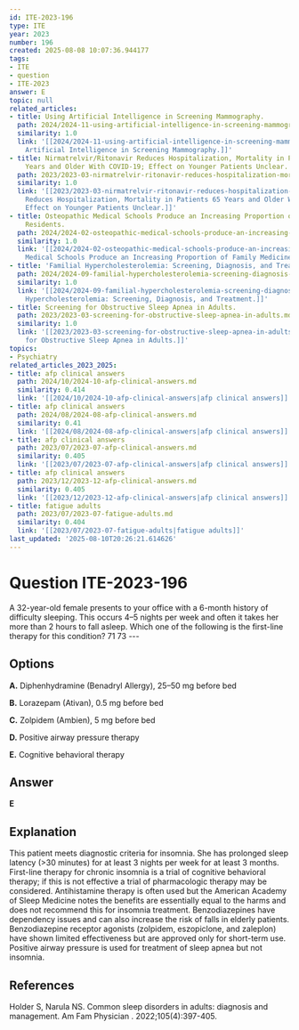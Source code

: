 ```yaml
---
id: ITE-2023-196
type: ITE
year: 2023
number: 196
created: 2025-08-08 10:07:36.944177
tags:
- ITE
- question
- ITE-2023
answer: E
topic: null
related_articles:
- title: Using Artificial Intelligence in Screening Mammography.
  path: 2024/2024-11-using-artificial-intelligence-in-screening-mammography.md
  similarity: 1.0
  link: '[[2024/2024-11-using-artificial-intelligence-in-screening-mammography|Using
    Artificial Intelligence in Screening Mammography.]]'
- title: Nirmatrelvir/Ritonavir Reduces Hospitalization, Mortality in Patients 65
    Years and Older With COVID-19; Effect on Younger Patients Unclear.
  path: 2023/2023-03-nirmatrelvir-ritonavir-reduces-hospitalization-mortality-in.md
  similarity: 1.0
  link: '[[2023/2023-03-nirmatrelvir-ritonavir-reduces-hospitalization-mortality-in|Nirmatrelvir/Ritonavir
    Reduces Hospitalization, Mortality in Patients 65 Years and Older With COVID-19;
    Effect on Younger Patients Unclear.]]'
- title: Osteopathic Medical Schools Produce an Increasing Proportion of Family Medicine
    Residents.
  path: 2024/2024-02-osteopathic-medical-schools-produce-an-increasing-proportion.md
  similarity: 1.0
  link: '[[2024/2024-02-osteopathic-medical-schools-produce-an-increasing-proportion|Osteopathic
    Medical Schools Produce an Increasing Proportion of Family Medicine Residents.]]'
- title: 'Familial Hypercholesterolemia: Screening, Diagnosis, and Treatment.'
  path: 2024/2024-09-familial-hypercholesterolemia-screening-diagnosis-and-treatm.md
  similarity: 1.0
  link: '[[2024/2024-09-familial-hypercholesterolemia-screening-diagnosis-and-treatm|Familial
    Hypercholesterolemia: Screening, Diagnosis, and Treatment.]]'
- title: Screening for Obstructive Sleep Apnea in Adults.
  path: 2023/2023-03-screening-for-obstructive-sleep-apnea-in-adults.md
  similarity: 1.0
  link: '[[2023/2023-03-screening-for-obstructive-sleep-apnea-in-adults|Screening
    for Obstructive Sleep Apnea in Adults.]]'
topics:
- Psychiatry
related_articles_2023_2025:
- title: afp clinical answers
  path: 2024/10/2024-10-afp-clinical-answers.md
  similarity: 0.414
  link: '[[2024/10/2024-10-afp-clinical-answers|afp clinical answers]]'
- title: afp clinical answers
  path: 2024/08/2024-08-afp-clinical-answers.md
  similarity: 0.41
  link: '[[2024/08/2024-08-afp-clinical-answers|afp clinical answers]]'
- title: afp clinical answers
  path: 2023/07/2023-07-afp-clinical-answers.md
  similarity: 0.405
  link: '[[2023/07/2023-07-afp-clinical-answers|afp clinical answers]]'
- title: afp clinical answers
  path: 2023/12/2023-12-afp-clinical-answers.md
  similarity: 0.405
  link: '[[2023/12/2023-12-afp-clinical-answers|afp clinical answers]]'
- title: fatigue adults
  path: 2023/07/2023-07-fatigue-adults.md
  similarity: 0.404
  link: '[[2023/07/2023-07-fatigue-adults|fatigue adults]]'
last_updated: '2025-08-10T20:26:21.614626'
---
```


# Question ITE-2023-196

A 32-year-old female presents to your office with a 6-month history of difficulty sleeping. This occurs 4–5 nights per week and often it takes her more than 2 hours to fall asleep. Which one of the following is the first-line therapy for this condition? 71 73 ---

## Options

**A.** Diphenhydramine (Benadryl Allergy), 25–50 mg before bed

**B.** Lorazepam (Ativan), 0.5 mg before bed

**C.** Zolpidem (Ambien), 5 mg before bed

**D.** Positive airway pressure therapy

**E.** Cognitive behavioral therapy

## Answer

**E**

## Explanation

This patient meets diagnostic criteria for insomnia. She has prolonged sleep latency (>30 minutes) for at least 3 nights per week for at least 3 months. First-line therapy for chronic insomnia is a trial of cognitive behavioral therapy; if this is not effective a trial of pharmacologic therapy may be considered. Antihistamine therapy is often used but the American Academy of Sleep Medicine notes the benefits are essentially equal to the harms and does not recommend this for insomnia treatment. Benzodiazepines have dependency issues and can also increase the risk of falls in elderly patients. Benzodiazepine receptor agonists (zolpidem, eszopiclone, and zaleplon) have shown limited effectiveness but are approved only for short-term use. Positive airway pressure is used for treatment of sleep apnea but not insomnia.

## References

Holder S, Narula NS. Common sleep disorders in adults: diagnosis and management. Am Fam Physician . 2022;105(4):397-405.
